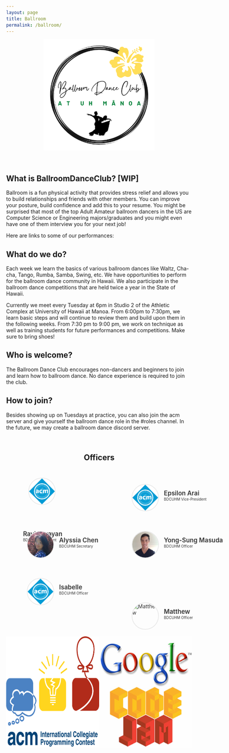 ```yaml
---
layout: page
title: Ballroom
permalink: /ballroom/
---
```


<center>
	<figure class="full">
	  <img height="300px" src="/assets/img/logos/BallroomDanceLogo.png" title="Ballroom Logo" alt="Ballroom Logo">
	</figure>
</center>
<br>

## What is BallroomDanceClub? [WIP]
Ballroom is a fun physical activity that provides stress relief and allows you to build relationships and friends with other members. You can improve your posture, build confidence and add this to your resume.  You might be surprised that most of the top Adult Amateur ballroom dancers in the US are Computer Science or Engineering majors/graduates and you might even have one of them interview you for your next job!

Here are links to some of our performances:

## What do we do?
Each week we learn the basics of various ballroom dances like Waltz, Cha-cha, Tango, Rumba, Samba, Swing, etc.  We have opportunities to perform for the ballroom dance community in Hawaii. We also participate in the ballroom dance competitions that are held twice a year in the State of Hawaii.

Currently we meet every Tuesday at 6pm in Studio 2 of the Athletic Complex at University of Hawaii at Manoa. From 6:00pm to 7:30pm, we learn basic steps and will continue to review them and build upon them in the following weeks. From 7:30 pm to 9:00 pm, we work on technique as well as training students for future performances and competitions. Make sure to bring shoes!

## Who is welcome?
The Ballroom Dance Club encourages non-dancers and beginners to join and learn how to ballroom dance.  No dance experience is required to join the club. 

## How to join?
Besides showing up on Tuesdays at practice, you can also join the acm server and give yourself the ballroom dance role in the #roles channel. In the future, we may create a ballroom dance discord server.


<br>

<center>
	<h2>Officers</h2>
</center>

<style>
	#officers-container {
		width: 130%;
		max-width: 900px;
		padding: 0 20px;
		box-sizing: border-box;
		margin: auto;
		text-align: center;
	}	
	#officers-container .officer {
		width: 280px;
		height: 100px;
		display: inline-block;
		color: #333;
		text-align: left;
		transition: transform .1s;
	}
	#officers-container .officer img {
		margin: 25px 10px;
		height: 70px;
		width: 70px;
		border: 2px solid #eaeaea;
		display: inline-block;
		border-radius: 50%;
	}
	#officers-container .officer .info {
		display: inline-block;
		vertical-align: top;
		width: 180px;
	}
	#officers-container .officer .info h2 {
		margin: 0;
		padding: 0;
		margin-top: 35px;
		font-weight: 600;
		display: inline-block;
		font-size: 1.2em;
		line-height: 1.8em;
		/* Font-Family Missing */
	}
	#officers-container .officer .info p {
		display: inline-block;
	 	/* Font-Family Missing */
	 	margin: 0;
	 	margin-top: -5px;
	 	font-size: .7em;
	 	vertical-align: top;
	}
</style>

<div id="officers-container">
	<div class="officer">
  		 <img src="/assets/img/officers/placehold.png" alt="Ravi Narayan">
  		<div class="info">
  			<h2>Ravi Narayan</h2>
  			<br>
  			<p>BDCUHM President</p>
  		</div>
  	</div>
	<div class="officer">
		<img src="/assets/img/officers/placehold.png" alt="Epsilon">
		<div class="info">
			<h2>Epsilon Arai</h2>
			<br>
			<p>BDCUHM Vice-President</p>
		</div>
	</div>
  <div class="officer">
		<img src="/assets/img/officers/alyssia.png" alt="Alyssia Chen">
		<div class="info">
			<h2>Alyssia Chen</h2>
			<br>
			<p>BDCUHM Secretary</p>
		</div>
	</div>
  <div class="officer">
		<img src="/assets/img/officers/YongSungMasuda.png" alt="Yong-Sung Masuda">
		<div class="info">
			<h2>Yong-Sung Masuda</h2>
			<br>
			<p>BDCUHM Officer</p>
		</div>
	</div>
  <div class="officer">
		<img src="/assets/img/officers/placehold.png" alt="Isabelle">
		<div class="info">
			<h2>Isabelle</h2>
			<br>
			<p>BDCUHM Officer</p>
		</div>
  </div>
  <div class="officer">
		<img src="/assets/img/officers/placehold.jpeg" alt="Matthew">
		<div class="info">
			<h2>Matthew</h2>
			<br>
			<p>BDCUHM Officer</p>
		</div>
	</div>
</div>

<br>

<center>
	<style>
		.column {
			float: left;
			width: 50%;
		}
		.row:after {
			content: "";
			display: table;
			clear: both;
		}
	</style>
	<div class="row">
		<div class="column">
			<img height="300px" width="300px" src="/assets/img/logos/icpc.png" title="ICPC Logo" alt="ICPC Logo">
		</div>
		<div class="column">
			<img height="300px" width="300px" src="/assets/img/logos/google-codejam.jpg" title="Google Codejam Logo" alt="Google Codejam Logo">
		</div>
	</div>
</center>
